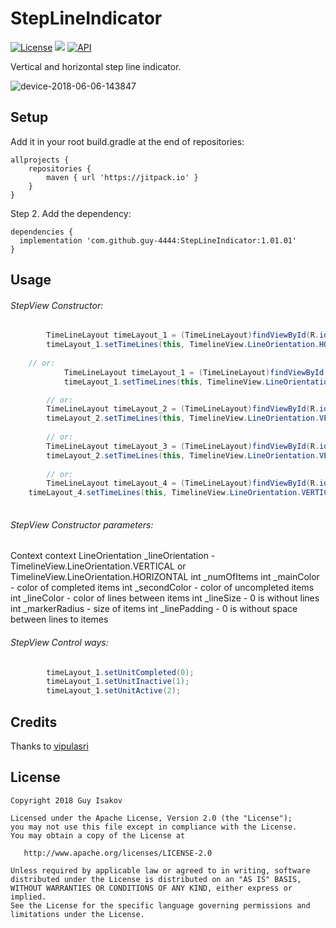 # StepLineIndicator

[![License](https://img.shields.io/badge/License-Apache%202.0-blue.svg)](https://github.com/vlad1m1r990/Lemniscate/blob/master/LICENSE)
[![](https://jitpack.io/v/arbelkilani/BiColored-Progress.svg)](https://jitpack.io/#arbelkilani/Compass-View)
[![API](https://img.shields.io/badge/API-19%2B-green.svg?style=flat)]()

Vertical and horizontal step line indicator.


![device-2018-06-06-143847](https://user-images.githubusercontent.com/35038142/41036090-90498556-6997-11e8-98f1-0074f143f53e.png)

## Setup
Add it in your root build.gradle at the end of repositories:
```
allprojects {
	repositories {
		maven { url 'https://jitpack.io' }
	}
}
```

Step 2. Add the dependency:

```
dependencies {
  implementation 'com.github.guy-4444:StepLineIndicator:1.01.01'
}
```
## Usage

###### StepView Constructor:
```java
        TimeLineLayout timeLayout_1 = (TimeLineLayout)findViewById(R.id.timeLayout_1);
        timeLayout_1.setTimeLines(this, TimelineView.LineOrientation.HORIZONTAL, 5, R.color.colorPrimary, android.R.color.darker_gray);
	
	// or:
	        TimeLineLayout timeLayout_1 = (TimeLineLayout)findViewById(R.id.timeLayout_1);
	        timeLayout_1.setTimeLines(this, TimelineView.LineOrientation.HORIZONTAL, 7, R.color.colorPrimary, android.R.color.darker_gray, R.color.colorPrimary);

        // or:
        TimeLineLayout timeLayout_2 = (TimeLineLayout)findViewById(R.id.timeLayout_2);
        timeLayout_2.setTimeLines(this, TimelineView.LineOrientation.VERTICAL, 12, Color.argb(123, 0, 0, 255), android.R.color.darker_gray, android.R.color.darker_gray, 3, 20, 10);
	
        // or:
        TimeLineLayout timeLayout_3 = (TimeLineLayout)findViewById(R.id.timeLayout_3);
        timeLayout_2.setTimeLines(this, TimelineView.LineOrientation.VERTICAL, 12, Color.argb(123, 0, 0, 255), android.R.color.darker_gray, android.R.color.darker_gray, 3, 20, 10);
	
        // or:
        TimeLineLayout timeLayout_4 = (TimeLineLayout)findViewById(R.id.timeLayout_4);
	timeLayout_4.setTimeLines(this, TimelineView.LineOrientation.VERTICAL, 60, Color.argb(123, 0, 0, 255), android.R.color.darker_gray, android.R.color.darker_gray, 2, 17, 0);
       
```

###### StepView Constructor parameters:

Context context
LineOrientation _lineOrientation - TimelineView.LineOrientation.VERTICAL or TimelineView.LineOrientation.HORIZONTAL
int _numOfItems
int _mainColor - color of completed items
int _secondColor - color of uncompleted items
int _lineColor - color of lines between items
int _lineSize - 0 is without lines
int _markerRadius - size of items
int _linePadding - 0 is without space between lines to itemes

###### StepView Control ways:
```java
        timeLayout_1.setUnitCompleted(0);
        timeLayout_1.setUnitInactive(1);
        timeLayout_1.setUnitActive(2);
```
## Credits

Thanks to [vipulasri](https://github.com/vipulasri/Timeline-View)

## License

    Copyright 2018 Guy Isakov

    Licensed under the Apache License, Version 2.0 (the "License");
    you may not use this file except in compliance with the License.
    You may obtain a copy of the License at

       http://www.apache.org/licenses/LICENSE-2.0

    Unless required by applicable law or agreed to in writing, software
    distributed under the License is distributed on an "AS IS" BASIS,
    WITHOUT WARRANTIES OR CONDITIONS OF ANY KIND, either express or implied.
    See the License for the specific language governing permissions and
    limitations under the License.
